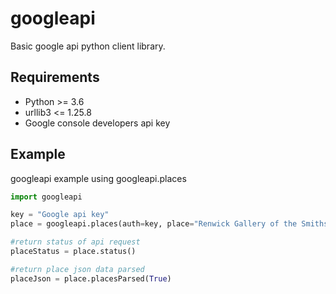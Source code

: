 # googleapi
Basic google api python client library.

## Requirements
* Python >= 3.6
* urllib3 <= 1.25.8 
* Google console developers api key

## Example
googleapi example using googleapi.places
```python
import googleapi

key = "Google api key"
place = googleapi.places(auth=key, place="Renwick Gallery of the Smithsonian American Art Museum, Washington")

#return status of api request
placeStatus = place.status()

#return place json data parsed
placeJson = place.placesParsed(True)
```
